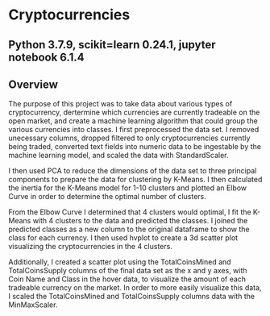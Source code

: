 # Cryptocurrencies

## Python 3.7.9, scikit=learn 0.24.1, jupyter notebook 6.1.4

## Overview

The purpose of this project was to take data about various types of cryptocurrency, dertermine which currencies are currently tradeable on the open market, and create a machine learning algorithm that could group the various currencies into classes.  I first preprocessed the data set.  I removed unecessary columns, dropped filtered to only cryptocurrencies currently being traded, converted text fields into numeric data to be ingestable by the machine learning model, and scaled the data with StandardScaler.

I then used PCA to reduce the dimensions of the data set to three principal components to prepare the data for clustering by K-Means.  I then calculated the inertia for the K-Means model for 1-10 clusters and plotted an Elbow Curve in order to determine the optimal number of clusters.

From the Elbow Curve I determined that 4 clusters would optimal, I fit the K-Means with 4 clusters to the data and predicted the classes.  I joined the predicted classes as a new column to the original dataframe to show the class for each currency.  I then used hvplot to create a 3d scatter plot visualizing the cryptocurrencies in the 4 clusters.

Additionally, I created a scatter plot using the TotalCoinsMined and TotalCoinsSupply columns of the final data set as the x and y axes, with Coin Name and Class in the hover data, to visualize the amount of each tradeable currency on the market.  In order to more easily visualize this data, I scaled the TotalCoinsMined and TotalCoinsSupply columns data with the MinMaxScaler.